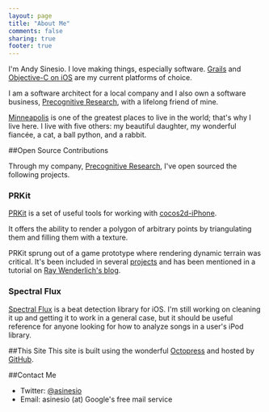 ```yaml
---
layout: page
title: "About Me"
comments: false
sharing: true
footer: true
---
```


I'm Andy Sinesio.  I love making things, especially software.  [Grails](http://grails.org) and [Objective-C on iOS](http://developer.apple.com/ios) are my current platforms of choice.

I am a software architect for a local company and I also own a software business, [Precognitive Research](http://precognitiveresearch.com), with a lifelong friend of mine.

[Minneapolis](http://en.wikipedia.org/wiki/Minneapolis) is one of the greatest places to live in the world; that's why I live here.   I live with five others: my beautiful daughter, my wonderful fiancée, a cat, a ball python, and a rabbit.

##Open Source Contributions

Through my company, [Precognitive Research](http://precognitiveresearch.com), I've open sourced the following projects.

### PRKit
[PRKit](http://github.com/asinesio/cocos2d-prkit) is a set of useful tools for working with [cocos2d-iPhone](http://www.cocos2d-iphone.org).  

It offers the ability to render a polygon of arbitrary points by triangulating them and filling them with a texture.  

PRKit sprung out of a game prototype where rendering dynamic terrain was critical.  It's been included in several [projects](http://www.pooperpig.com/coding/scrolling-textures-in-cocos2d/) and has been mentioned in a tutorial on [Ray Wenderlich's blog](http://www.raywenderlich.com/14302/how-to-make-a-game-like-fruit-ninja-with-box2d-and-cocos2d-part-1).

### Spectral Flux

[Spectral Flux](http://github.com/asinesio/SpectralFlux) is a beat detection library for iOS.  I'm still working on cleaning it up and getting it to work in a general case, but it should be useful reference for anyone looking for how to analyze songs in a user's iPod library.

##This Site
This site is built using the wonderful [Octopress](http://octopress.org) and hosted by [GitHub](http://github.com).

##Contact Me

* Twitter: [@asinesio](http://twitter.com/asinesio)
* Email: asinesio (at) Google's free mail service
